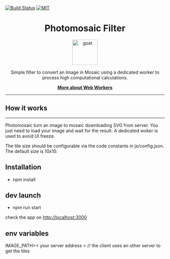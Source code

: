 [![Build Status](https://travis-ci.org/bayesianforce/photomosaic.svg?branch=master)](https://travis-ci.org/bayesianforce/photomosaic)
[![MIT](https://img.shields.io/npm/l/gccx.svg)](https://github.com/bayesianforce/photomosaic/blob/master/README.md)

<div align="center">
<h1>Photomosaic Filter</h1>

<a href="https://www.emojione.com/emoji/1f410">
<img height="80" width="80" alt="goat" src="https://raw.githubusercontent.com/kentcdodds/react-testing-library/master/other/goat.png" />
</a>

<p>Simple filter to convert an Image in Mosaic using a dedicated worker to process high computational calculations.</p>

[**More about Web Workers**](https://developer.mozilla.org/en-US/docs/Web/API/Web_Workers_API/Using_web_workers)

</div>

<hr />

## How it works

---

Photomosaic turn an image to mosaic downloading SVG from server. You just need to load your image and wait for the result.
A dedicated woker is used to avoid UI freeze.

The tile size should be configurable via the code constants in js/config.json.
The default size is 10x10.

## Installation

- npm install

## dev launch

- npm run start

check the app on <http://localhost:3000>

## env variables
IMAGE_PATH=< your server address > // the client uses an other server to get the tiles

